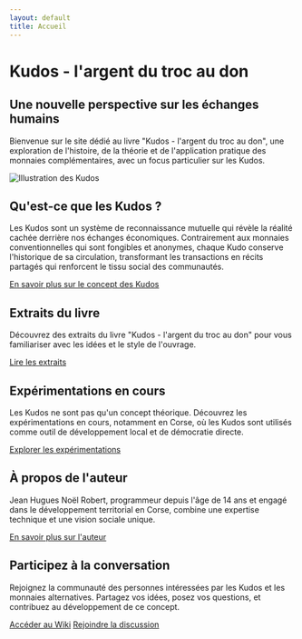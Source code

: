 ```yaml
---
layout: default
title: Accueil
---
```


# Kudos - l'argent du troc au don

## Une nouvelle perspective sur les échanges humains

Bienvenue sur le site dédié au livre "Kudos - l'argent du troc au don", une exploration de l'histoire, de la théorie et de l'application pratique des monnaies complémentaires, avec un focus particulier sur les Kudos.

![Illustration des Kudos](assets/images/kudos-illustration.jpg)

## Qu'est-ce que les Kudos ?

Les Kudos sont un système de reconnaissance mutuelle qui révèle la réalité cachée derrière nos échanges économiques. Contrairement aux monnaies conventionnelles qui sont fongibles et anonymes, chaque Kudo conserve l'historique de sa circulation, transformant les transactions en récits partagés qui renforcent le tissu social des communautés.

[En savoir plus sur le concept des Kudos](concept.html)

## Extraits du livre

Découvrez des extraits du livre "Kudos - l'argent du troc au don" pour vous familiariser avec les idées et le style de l'ouvrage.

[Lire les extraits](extraits.html)

## Expérimentations en cours

Les Kudos ne sont pas qu'un concept théorique. Découvrez les expérimentations en cours, notamment en Corse, où les Kudos sont utilisés comme outil de développement local et de démocratie directe.

[Explorer les expérimentations](experimentations.html)

## À propos de l'auteur

Jean Hugues Noël Robert, programmeur depuis l'âge de 14 ans et engagé dans le développement territorial en Corse, combine une expertise technique et une vision sociale unique.

[En savoir plus sur l'auteur](auteur.html)

## Participez à la conversation

Rejoignez la communauté des personnes intéressées par les Kudos et les monnaies alternatives. Partagez vos idées, posez vos questions, et contribuez au développement de ce concept.

[Accéder au Wiki](https://github.com/JeanHuguesRobert/Kudos/wiki)
[Rejoindre la discussion](https://github.com/JeanHuguesRobert/Kudos/discussions)